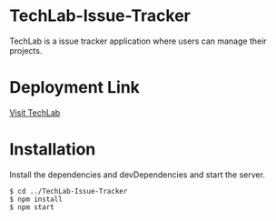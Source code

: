 # TechLab-Issue-Tracker
TechLab is a issue tracker application where users can manage their projects.

# Deployment Link
[Visit TechLab](https://techlab-issue-tracker.herokuapp.com/)

# Installation
Install the dependencies and devDependencies and start the server.

```
$ cd ../TechLab-Issue-Tracker
$ npm install
$ npm start
```
